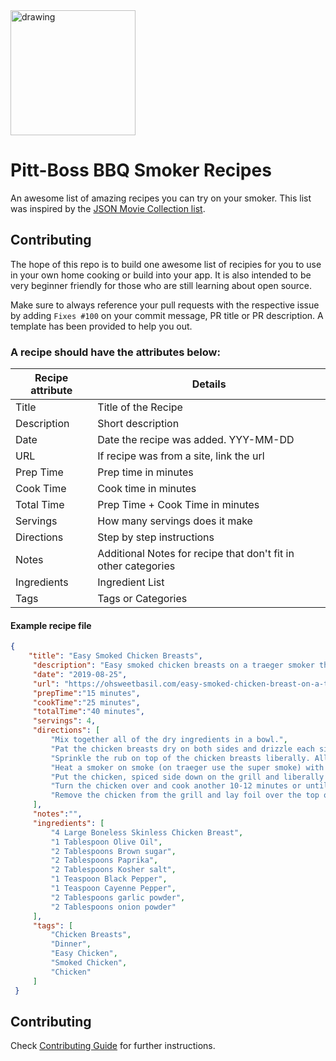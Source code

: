 <img src="https://hacktoberfest.digitalocean.com/pretty_logo.png" alt="drawing" width="200"/>

# Pitt-Boss BBQ Smoker Recipes

An awesome list of amazing recipes you can try on your smoker. This list was inspired by the [JSON Movie Collection list](https://github.com/jsonmc/jsonmc). 

## Contributing

The hope of this repo is to build one awesome list of recipies for you to use in your own home cooking or build into your app. It is also intended to be very beginner friendly for those who are still learning about open source.

Make sure to always reference your pull requests with the respective issue by adding `Fixes #100` on your commit message, PR title or PR description. A template has been provided to help you out.

### A recipe should have the attributes below:


Recipe attribute | Details
-----------------|--------------
Title            | Title of the Recipe
Description      | Short description 
Date             | Date the recipe was added. YYY-MM-DD
URL              | If recipe was from a site, link the url
Prep Time        | Prep time in minutes
Cook Time        | Cook time in minutes
Total Time       | Prep Time + Cook Time in minutes
Servings         | How many servings does it make
Directions       | Step by step instructions
Notes            | Additional Notes for recipe that don't fit in other categories
Ingredients      | Ingredient List
Tags             | Tags or Categories


#### Example recipe file

```json
{
    "title": "Easy Smoked Chicken Breasts",
     "description": "Easy smoked chicken breasts on a traeger smoker that with a few tricks turn out perfectly tender, moist and unlike other chicken breast recipes, totally flavorful chicken breasts!",
     "date": "2019-08-25",
     "url": "https://ohsweetbasil.com/easy-smoked-chicken-breast-on-a-traeger-recipe/",
     "prepTime":"15 minutes",
     "cookTime":"25 minutes",
     "totalTime":"40 minutes",
     "servings": 4,
     "directions": [
         "Mix together all of the dry ingredients in a bowl.",
         "Pat the chicken breasts dry on both sides and drizzle each side with a little olive oil.",
         "Sprinkle the rub on top of the chicken breasts liberally. Allow to rest in the fridge for 15 minutes, or up to 30 minutes (place plastic wrap over the top if over 15 minutes of rest time.)",
         "Heat a smoker on smoke (on traeger use the super smoke) with the lid opened for 5 minutes. Turn the heat to 350 degrees and close the lid for 15 minutes while it warms up.",
         "Put the chicken, spiced side down on the grill and liberally season the underside of the chicken. Cook for 12-13 minutes with the lid closed.",
         "Turn the chicken over and cook another 10-12 minutes or until cooked to 165-170 degrees.",
         "Remove the chicken from the grill and lay foil over the top on a cutting board. Let the chicken rest for 3-5 minutes before slicing."
     ],
     "notes":"",
     "ingredients": [
         "4 Large Boneless Skinless Chicken Breast",
         "1 Tablespoon Olive Oil",
         "2 Tablespoons Brown sugar",
         "2 Tablespoons Paprika",
         "2 Tablespoons Kosher salt",
         "1 Teaspoon Black Pepper",
         "1 Teaspoon Cayenne Pepper",
         "2 Tablespoons garlic powder",
         "2 Tablespoons onion powder"
     ],
     "tags": [
         "Chicken Breasts",
         "Dinner",
         "Easy Chicken",
         "Smoked Chicken",
         "Chicken"
     ]
 }
```
## Contributing

Check [Contributing Guide](contributing.markdown) for further instructions.
